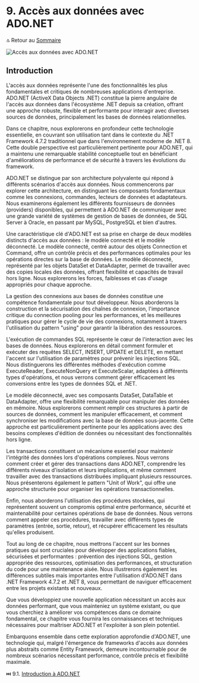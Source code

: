 # 9. Accès aux données avec ADO.NET

🔝 Retour au [Sommaire](/SOMMAIRE.md)

![Accès aux données avec ADO.NET](https://via.placeholder.com/800x200?text=Acc%C3%A8s+aux+donn%C3%A9es+avec+ADO.NET)

## Introduction

L'accès aux données représente l'une des fonctionnalités les plus fondamentales et critiques de nombreuses applications d'entreprise. ADO.NET (ActiveX Data Objects .NET) constitue la pierre angulaire de l'accès aux données dans l'écosystème .NET depuis sa création, offrant une approche robuste, flexible et performante pour interagir avec diverses sources de données, principalement les bases de données relationnelles.

Dans ce chapitre, nous explorerons en profondeur cette technologie essentielle, en couvrant son utilisation tant dans le contexte du .NET Framework 4.7.2 traditionnel que dans l'environnement moderne de .NET 8. Cette double perspective est particulièrement pertinente pour ADO.NET, qui a maintenu une remarquable stabilité conceptuelle tout en bénéficiant d'améliorations de performance et de sécurité à travers les évolutions du framework.

ADO.NET se distingue par son architecture polyvalente qui répond à différents scénarios d'accès aux données. Nous commencerons par explorer cette architecture, en distinguant les composants fondamentaux comme les connexions, commandes, lecteurs de données et adaptateurs. Nous examinerons également les différents fournisseurs de données (providers) disponibles, qui permettent à ADO.NET de communiquer avec une grande variété de systèmes de gestion de bases de données, de SQL Server à Oracle, en passant par MySQL, PostgreSQL et bien d'autres.

Une caractéristique clé d'ADO.NET est sa prise en charge de deux modèles distincts d'accès aux données : le modèle connecté et le modèle déconnecté. Le modèle connecté, centré autour des objets Connection et Command, offre un contrôle précis et des performances optimales pour les opérations directes sur la base de données. Le modèle déconnecté, représenté par les objets DataSet et DataAdapter, permet de travailler avec des copies locales des données, offrant flexibilité et capacités de travail hors ligne. Nous explorerons les forces, faiblesses et cas d'usage appropriés pour chaque approche.

La gestion des connexions aux bases de données constitue une compétence fondamentale pour tout développeur. Nous aborderons la construction et la sécurisation des chaînes de connexion, l'importance critique du connection pooling pour les performances, et les meilleures pratiques pour gérer le cycle de vie des connexions, notamment à travers l'utilisation du pattern "using" pour garantir la libération des ressources.

L'exécution de commandes SQL représente le cœur de l'interaction avec les bases de données. Nous explorerons en détail comment formuler et exécuter des requêtes SELECT, INSERT, UPDATE et DELETE, en mettant l'accent sur l'utilisation de paramètres pour prévenir les injections SQL. Nous distinguerons les différentes méthodes d'exécution comme ExecuteReader, ExecuteNonQuery et ExecuteScalar, adaptées à différents types d'opérations, et nous verrons comment gérer efficacement les conversions entre les types de données SQL et .NET.

Le modèle déconnecté, avec ses composants DataSet, DataTable et DataAdapter, offre une flexibilité remarquable pour manipuler des données en mémoire. Nous explorerons comment remplir ces structures à partir de sources de données, comment les manipuler efficacement, et comment synchroniser les modifications avec la base de données sous-jacente. Cette approche est particulièrement pertinente pour les applications avec des besoins complexes d'édition de données ou nécessitant des fonctionnalités hors ligne.

Les transactions constituent un mécanisme essentiel pour maintenir l'intégrité des données lors d'opérations complexes. Nous verrons comment créer et gérer des transactions dans ADO.NET, comprendre les différents niveaux d'isolation et leurs implications, et même comment travailler avec des transactions distribuées impliquant plusieurs ressources. Nous présenterons également le pattern "Unit of Work", qui offre une approche structurée pour organiser les opérations transactionnelles.

Enfin, nous aborderons l'utilisation des procédures stockées, qui représentent souvent un compromis optimal entre performance, sécurité et maintenabilité pour certaines opérations de base de données. Nous verrons comment appeler ces procédures, travailler avec différents types de paramètres (entrée, sortie, retour), et récupérer efficacement les résultats qu'elles produisent.

Tout au long de ce chapitre, nous mettrons l'accent sur les bonnes pratiques qui sont cruciales pour développer des applications fiables, sécurisées et performantes : prévention des injections SQL, gestion appropriée des ressources, optimisation des performances, et structuration du code pour une maintenance aisée. Nous illustrerons également les différences subtiles mais importantes entre l'utilisation d'ADO.NET dans .NET Framework 4.7.2 et .NET 8, vous permettant de naviguer efficacement entre les projets existants et nouveaux.

Que vous développiez une nouvelle application nécessitant un accès aux données performant, que vous mainteniez un système existant, ou que vous cherchiez à améliorer vos compétences dans ce domaine fondamental, ce chapitre vous fournira les connaissances et techniques nécessaires pour maîtriser ADO.NET et l'exploiter à son plein potentiel.

Embarquons ensemble dans cette exploration approfondie d'ADO.NET, une technologie qui, malgré l'émergence de frameworks d'accès aux données plus abstraits comme Entity Framework, demeure incontournable pour de nombreux scénarios nécessitant performance, contrôle précis et flexibilité maximale.

⏭️ 9.1. [Introduction à ADO.NET](/09-acces-aux-donnees-avec-ado-dotnet/9-1-introduction-a-ado-dotnet.md)
